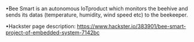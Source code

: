 •Bee Smart is an autonomous IoTproduct which monitors the
beehive and sends its datas (temperature, humidity, wind
speed etc) to the beekeeper.

•Hackster page description: https://www.hackster.io/383901/bee-smart-project-of-embedded-system-7142bc
